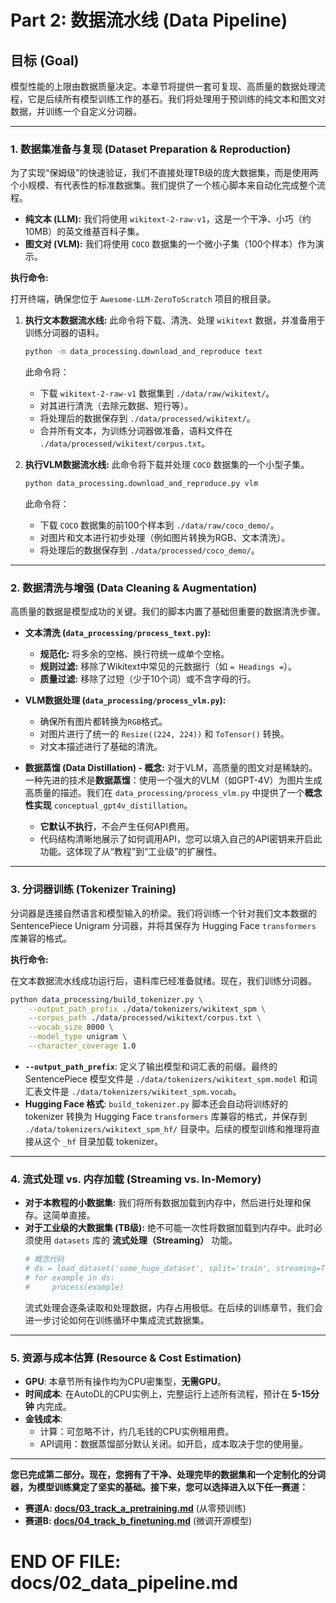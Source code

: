 # Part 2: 数据流水线 (Data Pipeline)

## 目标 (Goal)

模型性能的上限由数据质量决定。本章节将提供一套可复现、高质量的数据处理流程，它是后续所有模型训练工作的基石。我们将处理用于预训练的纯文本和图文对数据，并训练一个自定义分词器。

---

### 1. 数据集准备与复现 (Dataset Preparation & Reproduction)

为了实现“保姆级”的快速验证，我们不直接处理TB级的庞大数据集，而是使用两个小规模、有代表性的标准数据集。我们提供了一个核心脚本来自动化完成整个流程。

*   **纯文本 (LLM):** 我们将使用 `wikitext-2-raw-v1`，这是一个干净、小巧（约10MB）的英文维基百科子集。
*   **图文对 (VLM):** 我们将使用 `COCO` 数据集的一个微小子集（100个样本）作为演示。

**执行命令:**

打开终端，确保您位于 `Awesome-LLM-ZeroToScratch` 项目的根目录。

1.  **执行文本数据流水线:**
    此命令将下载、清洗、处理 `wikitext` 数据，并准备用于训练分词器的语料。
    ```bash
    python -m data_processing.download_and_reproduce text
    ```
    此命令将：
    *   下载 `wikitext-2-raw-v1` 数据集到 `./data/raw/wikitext/`。
    *   对其进行清洗（去除元数据、短行等）。
    *   将处理后的数据保存到 `./data/processed/wikitext/`。
    *   合并所有文本，为训练分词器做准备，语料文件在 `./data/processed/wikitext/corpus.txt`。

2.  **执行VLM数据流水线:**
    此命令将下载并处理 `COCO` 数据集的一个小型子集。
    ```bash
    python data_processing.download_and_reproduce.py vlm
    ```
    此命令将：
    *   下载 `COCO` 数据集的前100个样本到 `./data/raw/coco_demo/`。
    *   对图片和文本进行初步处理（例如图片转换为RGB、文本清洗）。
    *   将处理后的数据保存到 `./data/processed/coco_demo/`。

---

### 2. 数据清洗与增强 (Data Cleaning & Augmentation)

高质量的数据是模型成功的关键。我们的脚本内置了基础但重要的数据清洗步骤。

*   **文本清洗 (`data_processing/process_text.py`):**
    *   **规范化:** 将多余的空格、换行符统一成单个空格。
    *   **规则过滤:** 移除了Wikitext中常见的元数据行（如 `= Headings =`）。
    *   **质量过滤:** 移除了过短（少于10个词）或不含字母的行。

*   **VLM数据处理 (`data_processing/process_vlm.py`):**
    *   确保所有图片都转换为`RGB`格式。
    *   对图片进行了统一的 `Resize((224, 224))` 和 `ToTensor()` 转换。
    *   对文本描述进行了基础的清洗。

*   **数据蒸馏 (Data Distillation) - 概念:**
    对于VLM，高质量的图文对是稀缺的。一种先进的技术是**数据蒸馏**：使用一个强大的VLM（如GPT-4V）为图片生成高质量的描述。我们在 `data_processing/process_vlm.py` 中提供了一个**概念性实现** `conceptual_gpt4v_distillation`。
    *   **它默认不执行**，不会产生任何API费用。
    *   代码结构清晰地展示了如何调用API，您可以填入自己的API密钥来开启此功能。这体现了从“教程”到“工业级”的扩展性。

---

### 3. 分词器训练 (Tokenizer Training)

分词器是连接自然语言和模型输入的桥梁。我们将训练一个针对我们文本数据的 SentencePiece Unigram 分词器，并将其保存为 Hugging Face `transformers` 库兼容的格式。

**执行命令:**

在文本数据流水线成功运行后，语料库已经准备就绪。现在，我们训练分词器。

```bash
python data_processing/build_tokenizer.py \
    --output_path_prefix ./data/tokenizers/wikitext_spm \
    --corpus_path ./data/processed/wikitext/corpus.txt \
    --vocab_size 8000 \
    --model_type unigram \
    --character_coverage 1.0
```

*   **`--output_path_prefix`**: 定义了输出模型和词汇表的前缀。最终的 SentencePiece 模型文件是 `./data/tokenizers/wikitext_spm.model` 和词汇表文件是 `./data/tokenizers/wikitext_spm.vocab`。
*   **Hugging Face 格式**: `build_tokenizer.py` 脚本还会自动将训练好的 tokenizer 转换为 Hugging Face `transformers` 库兼容的格式，并保存到 `./data/tokenizers/wikitext_spm_hf/` 目录中。后续的模型训练和推理将直接从这个 `_hf` 目录加载 tokenizer。

---

### 4. 流式处理 vs. 内存加载 (Streaming vs. In-Memory)

*   **对于本教程的小数据集:** 我们将所有数据加载到内存中，然后进行处理和保存。这简单直接。
*   **对于工业级的大数据集 (TB级):** 绝不可能一次性将数据加载到内存中。此时必须使用 `datasets` 库的 **流式处理（Streaming）** 功能。
    ```python
    # 概念代码
    # ds = load_dataset('some_huge_dataset', split='train', streaming=True)
    # for example in ds:
    #     process(example)
    ```
    流式处理会逐条读取和处理数据，内存占用极低。在后续的训练章节，我们会进一步讨论如何在训练循环中集成流式数据集。

---

### 5. 资源与成本估算 (Resource & Cost Estimation)

*   **GPU**: 本章节所有操作均为CPU密集型，**无需GPU**。
*   **时间成本**: 在AutoDL的CPU实例上，完整运行上述所有流程，预计在 **5-15分钟** 内完成。
*   **金钱成本**:
    *   计算：可忽略不计，约几毛钱的CPU实例租用费。
    *   API调用：数据蒸馏部分默认关闭。如开启，成本取决于您的使用量。

---
**您已完成第二部分。现在，您拥有了干净、处理完毕的数据集和一个定制化的分词器，为模型训练奠定了坚实的基础。接下来，您可以选择进入以下任一赛道：**

*   **赛道A: [docs/03_track_a_pretraining.md](./03_track_a_pretraining.md)** (从零预训练)
*   **赛道B: [docs/04_track_b_finetuning.md](./04_track_b_finetuning.md)** (微调开源模型)

# END OF FILE: docs/02_data_pipeline.md